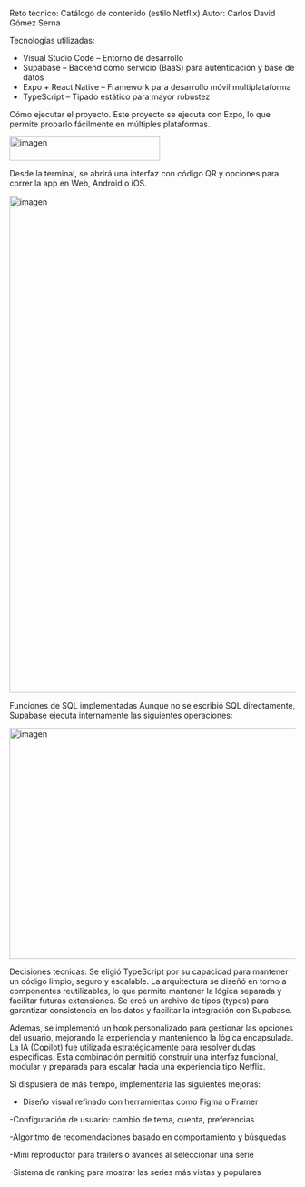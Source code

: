 Reto técnico: Catálogo de contenido (estilo Netflix)
Autor: Carlos David Gómez Serna

Tecnologías utilizadas:
  - Visual Studio Code – Entorno de desarrollo
  - Supabase – Backend como servicio (BaaS) para autenticación y base de datos
  - Expo + React Native – Framework para desarrollo móvil multiplataforma
  - TypeScript – Tipado estático para mayor robustez

Cómo ejecutar el proyecto.
Este proyecto se ejecuta con Expo, lo que permite probarlo fácilmente en múltiples plataformas.
    
  <img width="265" height="42" alt="imagen" src="https://github.com/user-attachments/assets/d4af1d2e-c392-4cb9-879e-84f08f19948d" />

Desde la terminal, se abrirá una interfaz con código QR y opciones para correr la app en Web, Android o iOS.

<img width="1173" height="874" alt="imagen" src="https://github.com/user-attachments/assets/7a58f172-e22e-4e51-b0be-37e70e6d18f6" />



Funciones de SQL implementadas 
Aunque no se escribió SQL directamente, Supabase ejecuta internamente las siguientes operaciones:


<img width="688" height="406" alt="imagen" src="https://github.com/user-attachments/assets/f97f729f-c432-4e3f-9eb7-7bf9078f2b1b" />



Decisiones tecnicas: 
Se eligió TypeScript por su capacidad para mantener un código limpio, seguro y escalable. La arquitectura se diseñó en torno a componentes reutilizables, lo que permite mantener la lógica separada y facilitar futuras extensiones. Se creó un archivo de tipos (types) para garantizar consistencia en los datos y facilitar la integración con Supabase.

Además, se implementó un hook personalizado para gestionar las opciones del usuario, mejorando la experiencia y manteniendo la lógica encapsulada. La IA (Copilot) fue utilizada estratégicamente para resolver dudas específicas. Esta combinación permitió construir una interfaz funcional, modular y preparada para escalar hacia una experiencia tipo Netflix.


Si dispusiera de más tiempo, implementaría las siguientes mejoras:

  - Diseño visual refinado con herramientas como Figma o Framer

  -Configuración de usuario: cambio de tema, cuenta, preferencias

  -Algoritmo de recomendaciones basado en comportamiento y búsquedas

  -Mini reproductor para trailers o avances al seleccionar una serie

  -Sistema de ranking para mostrar las series más vistas y populares



